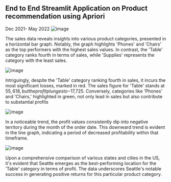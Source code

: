 ##  End to End Streamlit Application on Product recommendation using Apriori

Dec 2021- May 2022
![image](https://github.com/AishwaryaBhanage/Online_retail_streamlit/assets/130264838/efd40741-07f8-4237-bf31-163d06bff22a)

The sales data reveals insights into various product categories, presented in a horizontal bar graph.
Notably, the graph highlights 'Phones' and 'Chairs' as the top performers with the highest sales values.
In contrast, the 'Table' category ranks fourth in terms of sales, while 'Supplies' represents the category with the least sales.

![image](https://github.com/AishwaryaBhanage/Online_retail_streamlit/assets/130264838/d71ab3ed-ca98-410a-81bd-5e228212ba7e)

Intriguingly, despite the 'Table' category ranking fourth in sales, it incurs the most significant losses, marked in red.
The sales figure for 'Table' stands at $55,618, but the profit plunges to -$17,725.
Conversely, categories like 'Phones' and 'Chairs,' highlighted in green, not only lead in sales but also contribute to substantial profits

![image](https://github.com/AishwaryaBhanage/Online_retail_streamlit/assets/130264838/a896524a-0847-4abd-81ef-dbb397a6df81)

In a noticeable trend, the profit values consistently dip into negative territory during the month of the order date.
This downward trend is evident in the line graph, indicating a period of decreased profitability within that timeframe.

![image](https://github.com/AishwaryaBhanage/Online_retail_streamlit/assets/130264838/1b2104f2-c36a-4734-bfb8-583b26948de4)

Upon a comprehensive comparison of various states and cities in the US, it's evident that Seattle emerges as the best-performing location for the 'Table' category in terms of profit.
The data underscores Seattle's notable success in generating positive returns for this particular product category.
